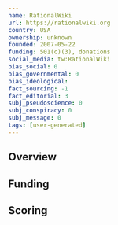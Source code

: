 ```yaml
---
name: RationalWiki
url: https://rationalwiki.org
country: USA
ownership: unknown
founded: 2007-05-22
funding: 501(c)(3), donations
social_media: tw:RationalWiki
bias_social: 0
bias_governmental: 0
bias_ideological:
fact_sourcing: -1
fact_editorial: 3
subj_pseudoscience: 0
subj_conspiracy: 0
subj_message: 0
tags: [user-generated]
---
```


## Overview

## Funding

## Scoring
